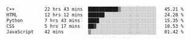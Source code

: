 <!--START_SECTION:waka-->

```txt
C++           22 hrs 43 mins  ███████████▒░░░░░░░░░░░░░   45.21 %
HTML          12 hrs 12 mins  ██████░░░░░░░░░░░░░░░░░░░   24.28 %
Python        7 hrs 43 mins   ████░░░░░░░░░░░░░░░░░░░░░   15.35 %
CSS           5 hrs 17 mins   ██▓░░░░░░░░░░░░░░░░░░░░░░   10.53 %
JavaScript    42 mins         ▒░░░░░░░░░░░░░░░░░░░░░░░░   01.42 %
```

<!--END_SECTION:waka-->
